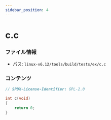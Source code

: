 ```yaml
---
sidebar_position: 4
---
```

# c.c

### ファイル情報

- パス: `linux-v6.12/tools/build/tests/ex/c.c`

### コンテンツ

```c
// SPDX-License-Identifier: GPL-2.0

int c(void)
{
	return 0;
}

```
